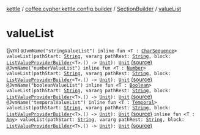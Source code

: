 [kettle](../../index.md) / [coffee.cypher.kettle.config.builder](../index.md) / [SectionBuilder](index.md) / [valueList](./value-list.md)

# valueList

(jvm) `@JvmName("stringValueList") inline fun <T : `[`CharSequence`](https://kotlinlang.org/api/latest/jvm/stdlib/kotlin/-char-sequence/index.html)`> valueList(pathStart: `[`String`](https://kotlinlang.org/api/latest/jvm/stdlib/kotlin/-string/index.html)`, vararg pathRest: `[`String`](https://kotlinlang.org/api/latest/jvm/stdlib/kotlin/-string/index.html)`, block: `[`ListValueProviderBuilder`](../../coffee.cypher.kettle.config.builder.value/-list-value-provider-builder/index.md)`<T>.() -> `[`Unit`](https://kotlinlang.org/api/latest/jvm/stdlib/kotlin/-unit/index.html)`): `[`Unit`](https://kotlinlang.org/api/latest/jvm/stdlib/kotlin/-unit/index.html) [(source)](https://github.com/Cypher121/kettle/blob/master/src/main/kotlin/coffee/cypher/kettle/config/builder/SectionBuilder.kt#L119)
`@JvmName("numberValueList") inline fun <T : `[`Number`](https://kotlinlang.org/api/latest/jvm/stdlib/kotlin/-number/index.html)`> valueList(pathStart: `[`String`](https://kotlinlang.org/api/latest/jvm/stdlib/kotlin/-string/index.html)`, vararg pathRest: `[`String`](https://kotlinlang.org/api/latest/jvm/stdlib/kotlin/-string/index.html)`, block: `[`ListValueProviderBuilder`](../../coffee.cypher.kettle.config.builder.value/-list-value-provider-builder/index.md)`<T>.() -> `[`Unit`](https://kotlinlang.org/api/latest/jvm/stdlib/kotlin/-unit/index.html)`): `[`Unit`](https://kotlinlang.org/api/latest/jvm/stdlib/kotlin/-unit/index.html) [(source)](https://github.com/Cypher121/kettle/blob/master/src/main/kotlin/coffee/cypher/kettle/config/builder/SectionBuilder.kt#L125)
`@JvmName("booleanValueList") inline fun <T : `[`Boolean`](https://kotlinlang.org/api/latest/jvm/stdlib/kotlin/-boolean/index.html)`> valueList(pathStart: `[`String`](https://kotlinlang.org/api/latest/jvm/stdlib/kotlin/-string/index.html)`, vararg pathRest: `[`String`](https://kotlinlang.org/api/latest/jvm/stdlib/kotlin/-string/index.html)`, block: `[`ListValueProviderBuilder`](../../coffee.cypher.kettle.config.builder.value/-list-value-provider-builder/index.md)`<T>.() -> `[`Unit`](https://kotlinlang.org/api/latest/jvm/stdlib/kotlin/-unit/index.html)`): `[`Unit`](https://kotlinlang.org/api/latest/jvm/stdlib/kotlin/-unit/index.html) [(source)](https://github.com/Cypher121/kettle/blob/master/src/main/kotlin/coffee/cypher/kettle/config/builder/SectionBuilder.kt#L132)
`@JvmName("temporalValueList") inline fun <T : `[`Temporal`](https://docs.oracle.com/javase/8/docs/api/java/time/temporal/Temporal.html)`> valueList(pathStart: `[`String`](https://kotlinlang.org/api/latest/jvm/stdlib/kotlin/-string/index.html)`, vararg pathRest: `[`String`](https://kotlinlang.org/api/latest/jvm/stdlib/kotlin/-string/index.html)`, block: `[`ListValueProviderBuilder`](../../coffee.cypher.kettle.config.builder.value/-list-value-provider-builder/index.md)`<T>.() -> `[`Unit`](https://kotlinlang.org/api/latest/jvm/stdlib/kotlin/-unit/index.html)`): `[`Unit`](https://kotlinlang.org/api/latest/jvm/stdlib/kotlin/-unit/index.html) [(source)](https://github.com/Cypher121/kettle/blob/master/src/main/kotlin/coffee/cypher/kettle/config/builder/SectionBuilder.kt#L138)
`inline fun <T : `[`Any`](https://kotlinlang.org/api/latest/jvm/stdlib/kotlin/-any/index.html)`> valueList(pathStart: `[`String`](https://kotlinlang.org/api/latest/jvm/stdlib/kotlin/-string/index.html)`, vararg pathRest: `[`String`](https://kotlinlang.org/api/latest/jvm/stdlib/kotlin/-string/index.html)`, block: `[`ListValueProviderBuilder`](../../coffee.cypher.kettle.config.builder.value/-list-value-provider-builder/index.md)`<T>.() -> `[`Unit`](https://kotlinlang.org/api/latest/jvm/stdlib/kotlin/-unit/index.html)`): `[`Unit`](https://kotlinlang.org/api/latest/jvm/stdlib/kotlin/-unit/index.html) [(source)](https://github.com/Cypher121/kettle/blob/master/src/main/kotlin/coffee/cypher/kettle/config/builder/SectionBuilder.kt#L144)
